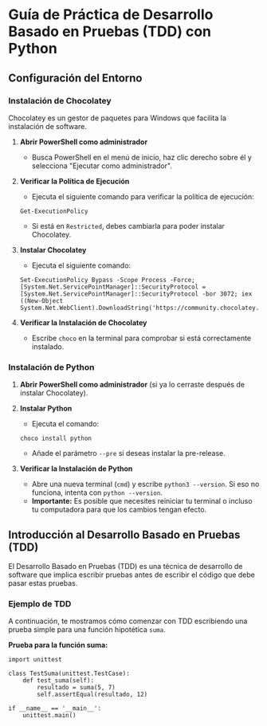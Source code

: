 # Guía de Práctica de Desarrollo Basado en Pruebas (TDD) con Python

## Configuración del Entorno

### Instalación de Chocolatey

Chocolatey es un gestor de paquetes para Windows que facilita la instalación de software.

1. **Abrir PowerShell como administrador**
    - Busca PowerShell en el menú de inicio, haz clic derecho sobre él y selecciona "Ejecutar como administrador".

2. **Verificar la Política de Ejecución**
    - Ejecuta el siguiente comando para verificar la política de ejecución:
    ```
    Get-ExecutionPolicy
    ```
    - Si está en `Restricted`, debes cambiarla para poder instalar Chocolatey.

3. **Instalar Chocolatey**
    - Ejecuta el siguiente comando:
    ```
    Set-ExecutionPolicy Bypass -Scope Process -Force; [System.Net.ServicePointManager]::SecurityProtocol = [System.Net.ServicePointManager]::SecurityProtocol -bor 3072; iex ((New-Object System.Net.WebClient).DownloadString('https://community.chocolatey.org/install.ps1'))
    ```

4. **Verificar la Instalación de Chocolatey**
    - Escribe `choco` en la terminal para comprobar si está correctamente instalado.

### Instalación de Python

1. **Abrir PowerShell como administrador** (si ya lo cerraste después de instalar Chocolatey).

2. **Instalar Python**
    - Ejecuta el comando:
    ```
    choco install python
    ```
    - Añade el parámetro `--pre` si deseas instalar la pre-release.

3. **Verificar la Instalación de Python**
    - Abre una nueva terminal (`cmd`) y escribe `python3 --version`. Si eso no funciona, intenta con `python --version`.
    - **Importante:** Es posible que necesites reiniciar tu terminal o incluso tu computadora para que los cambios tengan efecto.

## Introducción al Desarrollo Basado en Pruebas (TDD)

El Desarrollo Basado en Pruebas (TDD) es una técnica de desarrollo de software que implica escribir pruebas antes de escribir el código que debe pasar estas pruebas.

### Ejemplo de TDD

A continuación, te mostramos cómo comenzar con TDD escribiendo una prueba simple para una función hipotética `suma`.

**Prueba para la función suma:**

```
import unittest

class TestSuma(unittest.TestCase):
    def test_suma(self):
        resultado = suma(5, 7)
        self.assertEqual(resultado, 12)

if __name__ == '__main__':
    unittest.main()
```
